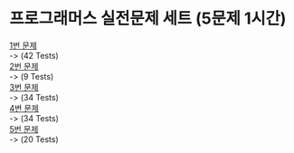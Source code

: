 # 프로그래머스 실전문제 세트 (5문제 1시간)  

[1번 문제](https://school.programmers.co.kr/learn/courses/30/lessons/140108?language=c)  
-> (42 Tests)  
[2번 문제](https://school.programmers.co.kr/learn/courses/30/lessons/68644?language=c)   
-> (9 Tests)  
[3번 문제](https://school.programmers.co.kr/learn/courses/30/lessons/138476?language=c)  
-> (34 Tests)  
[4번 문제](https://school.programmers.co.kr/learn/courses/30/lessons/178870?language=c)  
-> (34 Tests)  
[5번 문제](https://school.programmers.co.kr/learn/courses/30/lessons/131701?language=c)  
-> (20 Tests)  
